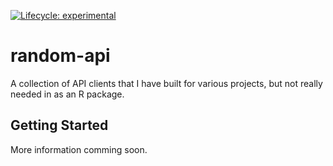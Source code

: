 <!-- badges: start -->
[![Lifecycle: experimental](https://img.shields.io/badge/lifecycle-experimental-orange.svg)](https://lifecycle.r-lib.org/articles/stages.html#experimental)
<!-- badges: end -->

# random-api

A collection of API clients that I have built for various projects, but not really needed in as an R package.

## Getting Started

More information comming soon.